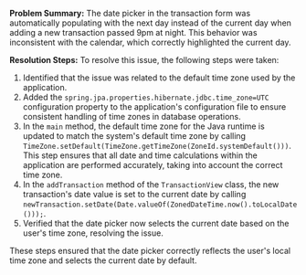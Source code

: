 **Problem Summary:**
The date picker in the transaction form was automatically populating with the next day instead of the current day when adding a new transaction passed 9pm at night. This behavior was inconsistent with the calendar, which correctly highlighted the current day.

**Resolution Steps:**
To resolve this issue, the following steps were taken:

1. Identified that the issue was related to the default time zone used by the application.
2. Added the `spring.jpa.properties.hibernate.jdbc.time_zone=UTC` configuration property to the application's configuration file to ensure consistent handling of time zones in database operations.
3. In the `main` method, the default time zone for the Java runtime is updated to match the system's default time zone by calling `TimeZone.setDefault(TimeZone.getTimeZone(ZoneId.systemDefault()))`. This step ensures that all date and time calculations within the application are performed accurately, taking into account the correct time zone.
4. In the `addTransaction` method of the `TransactionView` class, the new transaction's date value is set to the current date by calling `newTransaction.setDate(Date.valueOf(ZonedDateTime.now().toLocalDate()));`.
5. Verified that the date picker now selects the current date based on the user's time zone, resolving the issue.

These steps ensured that the date picker correctly reflects the user's local time zone and selects the current date by default.
